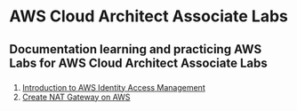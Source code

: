# AWS Cloud Architect Associate Labs
## Documentation learning and practicing AWS Labs for AWS Cloud Architect Associate Labs
### 
1. [Introduction to AWS Identity Access Management](IAM/IAM.md)
2. [Create NAT Gateway on AWS](NAT_Gateway/NAT_Gateway.md)
